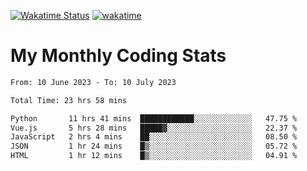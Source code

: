 [![Wakatime Status](https://github.com/noopurphalak/noopurphalak/workflows/wakatime-status-update/badge.svg)](https://github.com/noopurphalak/noopurphalak/actions/workflows/main.yml)
[![wakatime](https://wakatime.com/badge/user/80ace140-ef40-4fdd-b8ed-f3be3d2e1aea.svg)](https://wakatime.com/@80ace140-ef40-4fdd-b8ed-f3be3d2e1aea)

# My Monthly Coding Stats

<!--START_SECTION:waka-->

```txt
From: 10 June 2023 - To: 10 July 2023

Total Time: 23 hrs 58 mins

Python       11 hrs 41 mins  ████████████░░░░░░░░░░░░░   47.75 %
Vue.js       5 hrs 28 mins   █████▓░░░░░░░░░░░░░░░░░░░   22.37 %
JavaScript   2 hrs 4 mins    ██░░░░░░░░░░░░░░░░░░░░░░░   08.50 %
JSON         1 hr 24 mins    █▒░░░░░░░░░░░░░░░░░░░░░░░   05.72 %
HTML         1 hr 12 mins    █▒░░░░░░░░░░░░░░░░░░░░░░░   04.91 %
```

<!--END_SECTION:waka-->
